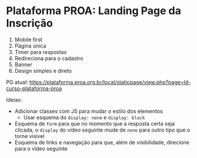 # Plataforma PROA: Landing Page da Inscrição

1. Mobile first
2. Página única
3. Timer para respostas
4. Redireciona para o cadastro
5. Banner
6. Design simples e direto

PG atual: https://plataforma.proa.org.br/local/staticpage/view.php?page=ld-curso-plataforma-proa

Ideias: 

- Adicionar classes com JS para mudar o estilo dos elementos
  - Usar esquema do `display: none` e `display: block`
- Esquema de `form` para que no momento que a resposta certa seja clicada, o `display` do vídeo seguinte mude de `none` para outro tipo que o torne visível
- Esquema de links e navegação para que, além de visibilidade, direcione para o vídeo seguinte
